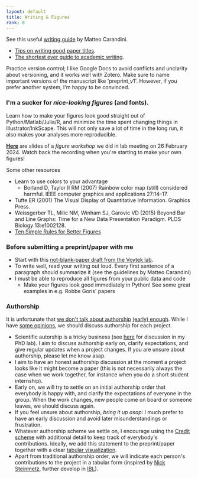 ```yaml
---
layout: default
title: Writing & Figures
rank: 8
---
```


See this useful [writing guide](https://doi.org/10.1523/ENEURO.0497-22.2022) by Matteo Carandini. 
- [Tips on writing good paper titles](https://threadreaderapp.com/thread/1530688927790661632.html).
- [The shortest ever guide to academic writing](http://neuroanatody.com/2023/07/the-shortest-ever-guide-to-academic-writing/).

Practice version control; I like Google Docs to avoid conflicts and unclarity about versioning, and it works well with Zotero. Make sure to name important versions of the manuscript like 'preprint_v1'. However, if you prefer another system, I'm happy to be convinced.

### I'm a sucker for *nice-looking figures* (and fonts). 
Learn how to make your figures look good straight out of Python/Matlab/Julia/R, and minimize the time spent changing things in Illustrator/InkScape. This will not only save a lot of time in the long run, it also makes your analyses more reproducible. 

**[Here](https://docs.google.com/presentation/d/10fEmdswbj4zGy01kwoDrOmCLhbA0MqdFu4oynzw473Y/edit#slide=id.p)** are slides of a _figure workshop_ we did in lab meeting on 26 February 2024. Watch back the recording when you're starting to make your own figures!

Some other resources
- Learn to use colors to your advantage
    - Borland D, Taylor II RM (2007) Rainbow color map (still) considered harmful. IEEE computer graphics and applications 27:14–17.
- Tufte ER (2001) The Visual Display of Quantitative Information. Graphics Press.
- Weissgerber TL, Milic NM, Winham SJ, Garovic VD (2015) Beyond Bar and Line Graphs: Time for a New Data Presentation Paradigm. PLOS Biology 13:e1002128.
- [Ten Simple Rules for Better Figures](https://journals.plos.org/ploscompbiol/article?id=10.1371/journal.pcbi.1003833)

### Before submitting a preprint/paper with me
- Start with this [not-blank-paper draft from the Voytek lab](https://docs.google.com/document/d/1FSnPuniOpfscQxV5z012j4akxmKhzP3r70HvKBtB5FE/edit).
- To write well, read your writing out loud. Every first sentence of a paragraph should summarize it (see the guidelines by Matteo Carandini)
- I must be able to reproduce all figures from your public data and code
    - Make your figures look good immediately in Python! See some great examples in e.g. Robbe Goris' papers

### Authorship
It is unfortunate that [we don't talk about authorship](https://medium.com/@ashleyjthinks/no-one-wants-to-talk-about-authorship-d0156307aa50) [(early) enough](https://www.degruyter.com/document/doi/10.7312/juav19088-015/html).  While I have [some opinions](https://tobiasdonner.net/our-labs-take-on-authorship/), we should discuss authorship for each project.
- Scientific autorship is a tricky business (see [here](https://tobiasdonner.net/our-labs-take-on-authorship/) for discussion in my PhD lab). I aim to discuss authorship early on, clarify expectations, and give regular updates when a project changes. If you are unsure about authorship, please let me know asap.
- I aim to have an honest authorship discussion at the moment a project looks like it might become a paper (this is not necessarily always the case when we work together, for instance when you do a short student internship). 
- Early on, we will try to settle on an initial authorship order that everybody is happy with, and clarify the expectations of everyone in the group. When the work changes, new people come on board or someone leaves, we should discuss again.
- If you feel unsure about authorship, _bring it up asap_:  I much prefer to have an early discussion and avoid later misunderstandings or frustration. 
- Whatever authorship scheme we settle on, I encourage using the [Credit scheme](https://credit.niso.org/) with additional detail to keep track of everybody's contributions. Ideally, we add this statement to the preprint/paper together with a clear [tabular visualization](https://github.com/int-brain-lab/paper-behavior/blob/master/authorship/IBL%20behavior%20platform%20paper%20-%20contribution%20statement.ipynb).
- Apart from traditional authorship order, we will indicate each person's contributions to the project in a tabular form (inspired by [Nick Steinmetz](https://t.co/R5hQiSYvKt?amp=1), further develop in [IBL](https://iiif.elifesciences.org/lax:63711%2Felife-63711-fig6-v2.tif/full/1500,/0/default.jpg)).
